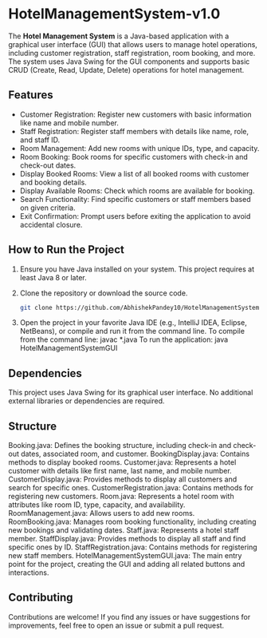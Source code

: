 # HotelManagementSystem-v1.0

The **Hotel Management System** is a Java-based application with a graphical user interface (GUI) that allows users to manage hotel operations, including customer registration, staff registration, room booking, and more. The system uses Java Swing for the GUI components and supports basic CRUD (Create, Read, Update, Delete) operations for hotel management.

## Features

- Customer Registration: Register new customers with basic information like name and mobile number.
- Staff Registration: Register staff members with details like name, role, and staff ID.
- Room Management: Add new rooms with unique IDs, type, and capacity.
- Room Booking: Book rooms for specific customers with check-in and check-out dates.
- Display Booked Rooms: View a list of all booked rooms with customer and booking details.
- Display Available Rooms: Check which rooms are available for booking.
- Search Functionality: Find specific customers or staff members based on given criteria.
- Exit Confirmation: Prompt users before exiting the application to avoid accidental closure.

## How to Run the Project

1. Ensure you have Java installed on your system. This project requires at least Java 8 or later.

2. Clone the repository or download the source code.

   ```bash
   git clone https://github.com/AbhishekPandey10/HotelManagementSystem-v1.0.git
3. Open the project in your favorite Java IDE (e.g., IntelliJ IDEA, Eclipse, NetBeans), or compile and run it from the command line.
To compile from the command line:
javac *.java
To run the application:
java HotelManagementSystemGUI

## Dependencies

This project uses Java Swing for its graphical user interface.
No additional external libraries or dependencies are required.

## Structure

Booking.java: Defines the booking structure, including check-in and check-out dates, associated room, and customer.
BookingDisplay.java: Contains methods to display booked rooms.
Customer.java: Represents a hotel customer with details like first name, last name, and mobile number.
CustomerDisplay.java: Provides methods to display all customers and search for specific ones.
CustomerRegistration.java: Contains methods for registering new customers.
Room.java: Represents a hotel room with attributes like room ID, type, capacity, and availability.
RoomManagement.java: Allows users to add new rooms.
RoomBooking.java: Manages room booking functionality, including creating new bookings and validating dates.
Staff.java: Represents a hotel staff member.
StaffDisplay.java: Provides methods to display all staff and find specific ones by ID.
StaffRegistration.java: Contains methods for registering new staff members.
HotelManagementSystemGUI.java: The main entry point for the project, creating the GUI and adding all related buttons and interactions.

## Contributing

Contributions are welcome! If you find any issues or have suggestions for improvements, feel free to open an issue or submit a pull request.
